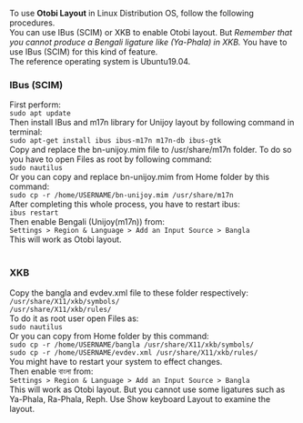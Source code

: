 To use <b>Otobi Layout</b> in Linux Distribution OS, follow the following procedures.<br>
You can use IBus (SCIM) or XKB to enable Otobi layout. But <i>Remember that you cannot produce a Bengali ligature like (Ya-Phala) in XKB.</i>
You have to use IBus (SCIM) for this kind of feature.<br>
The reference operating system is Ubuntu19.04.<br>

<h3>IBus (SCIM)</h3>
First perform:<br>
<code>sudo apt update</code><br>
Then install IBus and m17n library for Unijoy layout by following command in terminal:<br>
<code>sudo apt-get install ibus ibus-m17n m17n-db ibus-gtk</code><br>
Copy and replace the bn-unijoy.mim file to /usr/share/m17n folder. To do so you have to open Files as root by following command:<br>
<code>sudo nautilus</code><br>
Or you can copy and replace bn-unijoy.mim from Home folder by this command:<br>
<code>sudo cp -r /home/USERNAME/bn-unijoy.mim /usr/share/m17n</code><br>
After completing this whole process, you have to restart ibus:<br>
<code>ibus restart</code><br>
Then enable Bengali (Unijoy(m17n)) from:<br>
<code>Settings > Region & Language > Add an Input Source > Bangla</code><br>
This will work as Otobi layout.<br><br>

<h3>XKB</h3>
Copy the bangla and evdev.xml file to these folder respectively:<br>
<code>/usr/share/X11/xkb/symbols/</code><br>
<code>/usr/share/X11/xkb/rules/</code><br>
To do it as root user open Files as:<br>
<code>sudo nautilus</code><br>
Or you can copy from Home folder by this command:<br>
<code>sudo cp -r /home/USERNAME/bangla /usr/share/X11/xkb/symbols/</code><br>
<code>sudo cp -r /home/USERNAME/evdev.xml /usr/share/X11/xkb/rules/</code><br>
You might have to restart your system to effect changes.<br>
Then enable বাংলা from:<br>
<code>Settings > Region & Language > Add an Input Source > Bangla</code><br>
This will work as Otobi layout. But you cannot use some ligatures such as Ya-Phala, Ra-Phala, Reph. Use Show keyboard Layout to examine the layout.<br><br>
